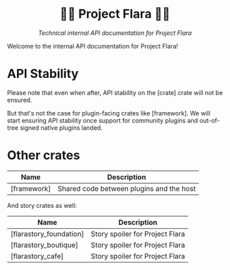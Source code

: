 
<div align="center">

# 🌷🌷 Project Flara 🌸🌸
*Technical internal API documentation for Project Flara*

</div>

Welcome to the internal API documentation for Project Flara!

# API Stability
Please note that even when after, API stability on the [crate] crate will not be ensured.

But that's not the case for plugin-facing crates like [framework]. We will start ensuring API stability once support for community plugins and out-of-tree signed native plugins landed.

# Other crates

| Name        | Description  |
| ----------- | ------------ |
| [framework] | Shared code between plugins and the host | 

And story crates as well:

| Name | Description | 
| ---- | ----------- |
| [flarastory_foundation] | Story spoiler for Project Flara |
| [flarastory_boutique] | Story spoiler for Project Flara |
| [flarastory_cafe] | Story spoiler for Project Flara |
